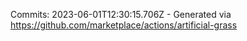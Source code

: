 Commits: 2023-06-01T12:30:15.706Z - Generated via https://github.com/marketplace/actions/artificial-grass
<br>
